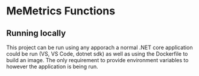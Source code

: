 # MeMetrics Functions

## Running locally

This project can be run using any apporach a normal .NET core application could be run (VS, VS Code, dotnet sdk) as well as using the Dockerfile to build an image.
The only requirement to provide environment variables to however the application is being run.
